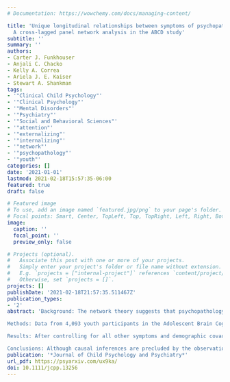 ```yaml
---
# Documentation: https://wowchemy.com/docs/managing-content/

title: 'Unique longitudinal relationships between symptoms of psychopathology in youth:
  A cross-lagged panel network analysis in the ABCD study'
subtitle: ''
summary: ''
authors:
- Carter J. Funkhouser
- Anjali C. Chacko
- Kelly A. Correa
- Ariela J. E. Kaiser
- Stewart A. Shankman
tags:
- '"Clinical Child Psychology"'
- '"Clinical Psychology"'
- '"Mental Disorders"'
- '"Psychiatry"'
- '"Social and Behavioral Sciences"'
- '"attention"'
- '"externalizing"'
- '"internalizing"'
- '"network"'
- '"psychopathology"'
- '"youth"'
categories: []
date: '2021-01-01'
lastmod: 2021-02-18T15:57:35-06:00
featured: true
draft: false

# Featured image
# To use, add an image named `featured.jpg/png` to your page's folder.
# Focal points: Smart, Center, TopLeft, Top, TopRight, Left, Right, BottomLeft, Bottom, BottomRight.
image:
  caption: ''
  focal_point: ''
  preview_only: false

# Projects (optional).
#   Associate this post with one or more of your projects.
#   Simply enter your project's folder or file name without extension.
#   E.g. `projects = ["internal-project"]` references `content/project/deep-learning/index.md`.
#   Otherwise, set `projects = []`.
projects: []
publishDate: '2021-02-18T21:57:35.511467Z'
publication_types:
- '2'
abstract: 'Background: The network theory suggests that psychopathology may reflect causal relationships between individual symptoms. Several studies have examined cross-sectional relationships between individual symptoms in youth. However, these studies cannot address the directionality of the temporal relationships hypothesized by the network theory. Therefore, we estimated the longitudinal relationships between individual internalizing, externalizing, and attention symptoms in youth.

Methods: Data from 4,093 youth participants in the Adolescent Brain Cognitive Development (ABCD) study were used. Symptoms were assessed using the Brief Problem Monitor, which was administered at three time points spaced six months apart. Unique longitudinal relationships between symptoms at T1 and T2 were estimated using cross-lagged panel network modeling. Network replicability was assessed by comparing this network to an identically estimated replication network of symptoms at T2 predicting symptoms at T3.

Results: After controlling for all other symptoms and demographic covariates, depressed mood, inattention, and worry at T1 were most predictive of other symptoms at T2. In contrast, threats of violence and destructiveness at T2 were most prospectively predicted by other symptoms at T1. The reciprocal associations between depressed mood and worthlessness were among the strongest bivariate relationships in the network. Comparisons between the original network and the replication network (correlation between edge lists = .61; individual edge replicability = 64%-84%) suggested moderate replicability.

Conclusions: Although causal inferences are precluded by the observational design and methodological considerations, these findings demonstrate the directionality of relationships between individual symptoms in youth and highlight depressed mood, inattention, and worry as potential influencers of other symptoms.'
publication: '*Journal of Child Psychology and Psychiatry*'
url_pdf: https://psyarxiv.com/ux9ka/
doi: 10.1111/jcpp.13256
---
```

